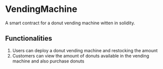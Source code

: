 # VendingMachine
A smart contract for a donut vending machine witten in solidity.

## Functionalities

1. Users can deploy a donut vending machine and restocking the amount
2. Customers can view the amount of donuts available in the vending machine and also purchase donuts


